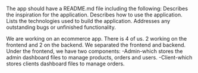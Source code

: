 The app should have a README.md file including the following:
Describes the inspiration for the application.
Describes how to use the application.
Lists the technologies used to build the application.
Addresses any outstanding bugs or unfinished functionality.

We are working on an ecommerce app. There is 4 of us. 2 working on the frontend and 2 on the backend.
We separated the frontend and backend. Under the frontend, 
we have two components:
-Admin-which stores the admin dashboard files to manage products, orders and users.
-Client-which stores clients dashboard files to manage orders.